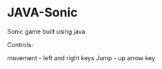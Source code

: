 # JAVA-Sonic
Sonic game built using java

Controls:

movement - left and right keys
Jump - up arrow key
